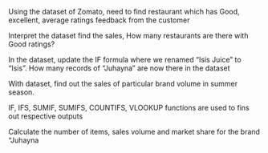 Using the dataset of Zomato, need to find restaurant which has Good, excellent, average ratings feedback from the customer

Interpret the dataset find the sales, How many restaurants are there with Good ratings?

 In the dataset, update the IF formula where we renamed “Isis Juice” to “Isis”. How many records of “Juhayna” are now there in the dataset

With dataset, find out the sales of particular brand volume in summer season.

 IF, IFS, SUMIF, SUMIFS, COUNTIFS, VLOOKUP functions are used to fins out respective outputs

Calculate the number of items, sales volume and market share for the brand “Juhayna
